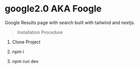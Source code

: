 # google2.0 AKA Foogle
Google Results page with search built with tailwind and nextjs.

> Installation Procedure

1. Clone Project

2. npm i

3. npm run dev


